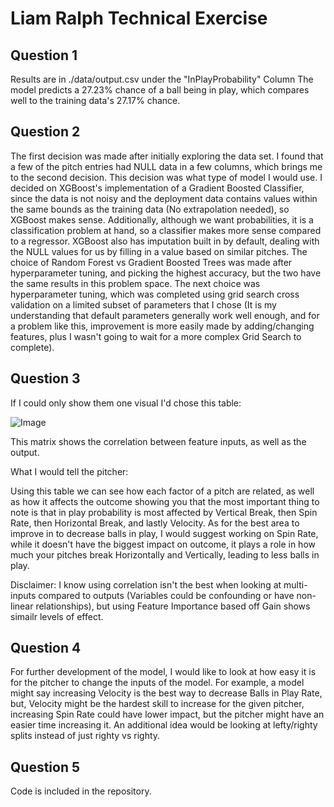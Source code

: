 # Liam Ralph Technical Exercise

## Question 1
Results are in ./data/output.csv under the "InPlayProbability" Column
The model predicts a 27.23% chance of a ball being in play, which compares well to the training data's 27.17% chance.

## Question 2
The first decision was made after initially exploring the data set. I found that a few of the pitch entries had NULL data in a few columns, which brings me to the second decision. This decision was what type of model I would use. I decided on XGBoost's implementation of a Gradient Boosted Classifier, since the data is not noisy and the deployment data contains values within the same bounds as the training data (No extrapolation needed), so XGBoost makes sense. Additionally, although we want probabilities, it is a classification problem at hand, so a classifier makes more sense compared to a regressor. XGBoost also has imputation built in by default, dealing with the NULL values for us by filling in a value based on similar pitches. The choice of Random Forest vs Gradient Boosted Trees was made after hyperparameter tuning, and picking the highest accuracy, but the two have the same results in this problem space. The next choice was hyperparameter tuning, which was completed using grid search cross validation on a limited subset of parameters that I chose (It is my understanding that default parameters generally work well enough, and for a problem like this, improvement is more easily made by adding/changing features, plus I wasn't going to wait for a more complex Grid Search to complete).

## Question 3
If I could only show them one visual I'd chose this table:

![Image](https://i.imgur.com/ekGYVa7.png)

This matrix shows the correlation between feature inputs, as well as the output.

What I would tell the pitcher:

Using this table we can see how each factor of a pitch are related, as well as how it affects the outcome showing you that the most important thing to note is that in play probability is most affected by Vertical Break, then Spin Rate, then Horizontal Break, and lastly Velocity. As for the best area to improve in to decrease balls in play, I would suggest working on Spin Rate, while it doesn't have the biggest impact on outcome, it plays a role in how much your pitches break Horizontally and Vertically, leading to less balls in play.

Disclaimer: I know using correlation isn't the best when looking at multi-inputs compared to outputs (Variables could be confounding or have non-linear relationships), but using Feature Importance based off Gain shows simailr levels of effect.

## Question 4
For further development of the model, I would like to look at how easy it is for the pitcher to change the inputs of the model. For example, a model might say increasing Velocity is the best way to decrease Balls in Play Rate, but, Velocity might be the hardest skill to increase for the given pitcher, increasing Spin Rate could have lower impact, but the pitcher might have an easier time increasing it. An additional idea would be looking at lefty/righty splits instead of just righty vs righty.

## Question 5
Code is included in the repository.
